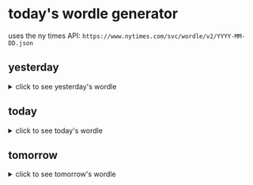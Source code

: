 # today's wordle generator

uses the ny times API: `https://www.nytimes.com/svc/wordle/v2/YYYY-MM-DD.json`

## yesterday

<details>
    <summary>click to see yesterday's wordle</summary>

    annoy

</details>

## today

<details>
    <summary>click to see today's wordle</summary>

    hardy

</details>

## tomorrow

<details>
    <summary>click to see tomorrow's wordle</summary>

    lever

</details>
